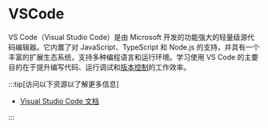 # VSCode

VS Code（Visual Studio Code）是由 Microsoft 开发的功能强大的轻量级源代码编辑器。它内置了对 JavaScript、TypeScript 和 Node.js 的支持，并具有一个丰富的扩展生态系统，支持多种编程语言和运行环境。学习使用 VS Code 的主要目的在于提升编写代码、运行调试和[版本控制](vcs/index.md)的工作效率。

:::tip[访问以下资源以了解更多信息]

- [Visual Studio Code 文档](https://code.visualstudio.com/docs)

:::
